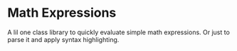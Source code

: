 # Math Expressions
A lil one class library to quickly evaluate simple math expressions. Or just to parse it and apply syntax highlighting.